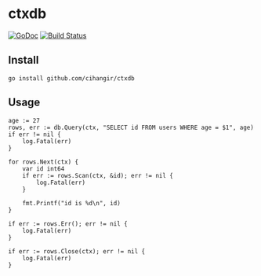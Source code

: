 # ctxdb
[![GoDoc](https://godoc.org/github.com/cihangir/ctxdb?status.svg)](https://godoc.org/github.com/cihangir/ctxdb)
[![Build Status](https://travis-ci.org/cihangir/ctxdb.svg)](https://travis-ci.org/cihangir/ctxdb)

## Install

```
go install github.com/cihangir/ctxdb
```

## Usage

```
age := 27
rows, err := db.Query(ctx, "SELECT id FROM users WHERE age = $1", age)
if err != nil {
    log.Fatal(err)
}

for rows.Next(ctx) {
    var id int64
    if err := rows.Scan(ctx, &id); err != nil {
        log.Fatal(err)
    }

    fmt.Printf("id is %d\n", id)
}

if err := rows.Err(); err != nil {
    log.Fatal(err)
}

if err := rows.Close(ctx); err != nil {
    log.Fatal(err)
}
```
